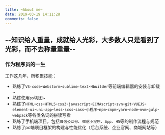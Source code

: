 ```yaml
---
title: ~About me~
date: 2019-03-19 14:11:28
comments: false
---
```

## --知识给人重量，成就给人光彩，大多数人只是看到了光彩，而不去称量重量--
### 作为程序员的一生
 工作这几年，所积累技能：
* 熟练了`VS-code`-`Webstorm`-`sublime-text`-`Hbuilder`等前端编辑器的安装与卸载~
* 熟练使用`ps`切图~
* 熟练了`HTML`-`css`-`HTML5`-`css3`-`javascript`-`ECMAscript`-`svn`-`git`-`VUEJS`-`element-ui`-`uni-app`-`less`-`scss`-`sass`-`小程序`-`npm`-`cnpm`-`yarn`-`node`-`nvm`-`gulp`-`webpack`等各类名词的拼读写看
* 熟练了手机端项目，包括`微信公众号`、`微信小程序`、`App`、`H5`等的制作流程与规范
* 熟练了pc端项目框架的构建与性能优化（后台系统、企业官网、商城网站等）
  